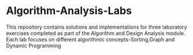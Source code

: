 # Algorithm-Analysis-Labs
This repository contains solutions and implementations for three laboratory exercises completed as part of the Algorithm and Design Analysis module. Each lab focuses on different algorithmic concepts-Sorting,Graph and Dynamic Programming
